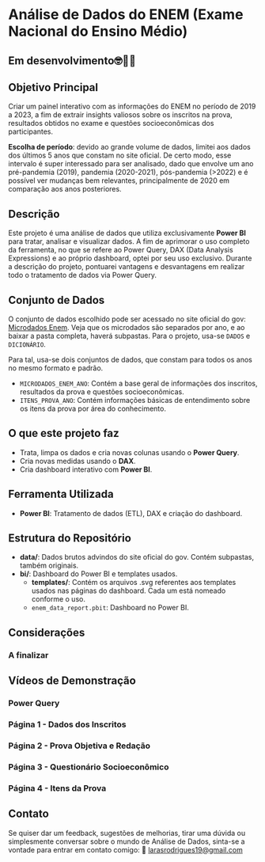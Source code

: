 # Análise de Dados do ENEM (Exame Nacional do Ensino Médio)
## Em desenvolvimento🤓👩‍💻

## Objetivo Principal
Criar um painel interativo com as informações do ENEM no período de 2019 a 2023, a fim de extrair insights valiosos sobre os inscritos na prova, resultados obtidos no exame e questões socioeconômicas dos participantes.

**Escolha de período**: devido ao grande volume de dados, limitei aos dados dos últimos 5 anos que constam no site oficial. De certo modo, esse intervalo é super interessado para ser analisado, dado que envolve um ano pré-pandemia (2019), pandemia (2020-2021), pós-pandemia (>2022) e é possível ver mudanças bem relevantes, principalmente de 2020 em comparação aos anos posteriores. 

## Descrição
Este projeto é uma análise de dados que utiliza exclusivamente **Power BI** para tratar, analisar e visualizar dados. A fim de aprimorar o uso completo da ferramenta, no que se refere ao Power Query, DAX (Data Analysis Expressions) e ao próprio dashboard, optei por seu uso exclusivo. 
Durante a descrição do projeto, pontuarei vantagens e desvantagens em realizar todo o tratamento de dados via Power Query.

## Conjunto de Dados
O conjunto de dados escolhido pode ser acessado no site oficial do gov: [Microdados Enem](https://www.gov.br/inep/pt-br/acesso-a-informacao/dados-abertos/microdados/enem?utm_source=chatgpt.com). 
Veja que os microdados são separados por ano, e ao baixar a pasta completa, haverá subpastas. Para o projeto, usa-se `DADOS` e `DICIONÁRIO`.

Para tal, usa-se dois conjuntos de dados, que constam para todos os anos no mesmo formato e padrão.
- `MICRODADOS_ENEM_ANO`: Contém a base geral de informações dos inscritos, resultados da prova e questões socioeconômicas.
- `ITENS_PROVA_ANO`: Contém informações básicas de entendimento sobre os itens da prova por área do conhecimento.

## O que este projeto faz
- Trata, limpa os dados e cria novas colunas usando o **Power Query**.
- Cria novas medidas usando o **DAX**.
- Cria dashboard interativo com **Power BI**.

## Ferramenta Utilizada
- **Power BI**: Tratamento de dados (ETL), DAX e criação do dashboard.

## Estrutura do Repositório
- **data/**: Dados brutos advindos do site oficial do gov. Contém subpastas, também originais.
- **bi/**: Dashboard do Power BI e templates usados.
  - **templates/**: Contém os arquivos .svg referentes aos templates usados nas páginas do dashboard. Cada um está nomeado conforme o uso. 
  - `enem_data_report.pbit`: Dashboard no Power BI.
 
## Considerações
### A finalizar


## Vídeos de Demonstração
### Power Query


### Página 1 - Dados dos Inscritos


### Página 2 - Prova Objetiva e Redação


### Página 3 - Questionário Socioeconômico


### Página 4 - Itens da Prova


## Contato 
Se quiser dar um feedback, sugestões de melhorias, tirar uma dúvida ou simplesmente conversar sobre o mundo de Análise de Dados, sinta-se a vontade para entrar em contato comigo:
📩 larasrodrigues19@gmail.com 
